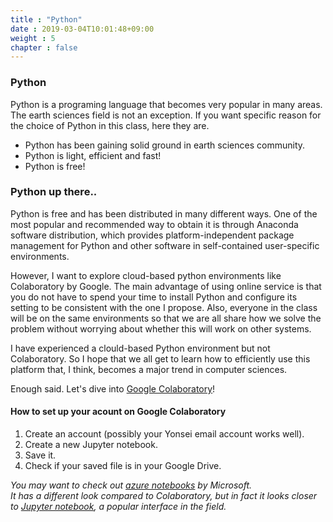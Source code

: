 ```yaml
---
title : "Python"
date : 2019-03-04T10:01:48+09:00
weight : 5
chapter : false
---
```


### Python

Python is a programing language that becomes very popular in many areas.
The earth sciences field is not an exception. If you want specific reason for the choice of Python in this class, here they are.

+ Python has been gaining solid ground in earth sciences community.
+ Python is light, efficient and fast!
+ Python is free!

### Python up there..
Python is free and has been distributed in many different ways. One of the most popular and recommended way to obtain it is through Anaconda software distribution, which provides platform-independent package management for Python and other software in self-contained user-specific environments.

However, I want to explore cloud-based python environments like Colaboratory by Google.
The main advantage of using online service is that you do not have to spend your time to install Python and configure its setting to be consistent with the one I propose.
Also, everyone in the class will be on the same environments so that we are all share how we solve the problem without worrying about whether this will work on other systems.

I have experienced a clould-based Python environment but not Colaboratory. So I hope that we all get to learn how to efficiently use this platform that, I think, becomes a major trend in computer sciences.

Enough said. Let's dive into [Google Colaboratory](https://colab.research.google.com)!

#### How to set up your acount on Google Colaboratory
1. Create an account (possibly your Yonsei email account works well).
2. Create a new Jupyter notebook.
3. Save it.
4. Check if your saved file is in your Google Drive.

*You may want to check out [azure notebooks](https://notebooks.azure.com/) by Microsoft.*  
*It has a different look compared to Colaboratory, but in fact it looks closer to [Jupyter notebook](https://jupyter.org/), a popular interface in the field.*
